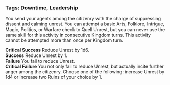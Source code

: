 ### Tags: Downtime, Leadership

You send your agents among the citizenry with the charge of suppressing dissent and calming unrest. You can attempt a basic Arts, Folklore, Intrigue, Magic, Politics, or Warfare check to Quell Unrest, but you can never use the same skill for this activity in consecutive Kingdom turns. This activity cannot be attempted more than once per Kingdom turn.  
  
**Critical Success** Reduce Unrest by 1d6.  
**Success** Reduce Unrest by 1.  
**Failure** You fail to reduce Unrest.  
**Critical Failure** You not only fail to reduce Unrest, but actually incite further anger among the citizenry. Choose one of the following: increase Unrest by 1d4 or increase two Ruins of your choice by 1.
